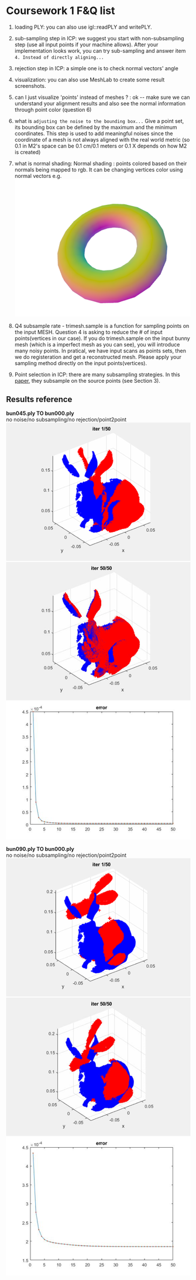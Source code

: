 # Coursework 1 F&Q list


1. loading PLY: you can also use igl::readPLY and writePLY.


2. sub-sampling step in ICP: we suggest you start with non-subsampling step (use all input points if your machine allows). After your implementation looks work, you can try sub-sampling and answer item `4. Instead of directly aligning...` 

3. rejection step in ICP: a simple one is to check normal vectors' angle

4. visualization: you can also use MeshLab to create some result screenshots. 

5. can I just visualize 'points' instead of meshes ? : ok -- make sure we can understand your alignment results and also see the normal information through point color (question 6)

6. what is `adjusting the noise to the bounding box...` 
Give a point set, its bounding box can be defined by the maximum and the minimum coordinates. This step is used to add meaningful noises since the coordinate of a mesh is not always aligned with the real world metric (so 0.1 in M2's space can be 0.1 cm/0.1 meters or 0.1 X depends on how M2 is created) 

7. what is normal shading:
Normal shading : points colored based on their normals being mapped to rgb. It can be changing vertices color using normal vectors
e.g.
![Image](/course_work_1/imgs/nv_shading.png)  

8. Q4 subsample rate - trimesh.sample is a function for sampling points on the input MESH. Question 4 is asking to reduce the # of input points(vertices in our case). If you do trimesh.sample on the input bunny mesh (which is a imperfect mesh as you can see), you will introduce many noisy points. In pratical, we have input scans as points sets, then we do registeration and get a reconstructed mesh. Please apply your sampling method directly on the input points(vertices). 

9. Point selection in ICP: there are many subsampling strategies. In this [paper](https://graphics.stanford.edu/papers/stabicp/stabicp.pdf), they subsample on the source points (see Section 3).


## Results reference

**bun045.ply TO bun000.ply**  
no noise/no subsampling/no rejection/point2point  
![Image](/course_work_1/imgs/45_to_00.gif)
![Image](/course_work_1/imgs/45_to_00_fin.jpg) 
![Image](/course_work_1/imgs/45_to_00_err.jpg)  


**bun090.ply TO bun000.ply**  
no noise/no subsampling/no rejection/point2point  
![Image](/course_work_1/imgs/90_to_00.gif)
![Image](/course_work_1/imgs/90_to_00_fin.jpg) 
![Image](/course_work_1/imgs/90_to_00_err.jpg)
